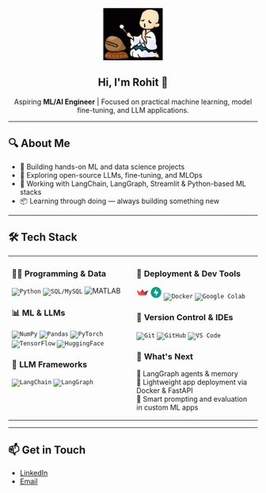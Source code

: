 <div align="center">
  <img src="https://raw.githubusercontent.com/tmylla/tmylla/refs/heads/main/knock-wooden-fish-recite-scripture.gif" width="120"/>
</div>

<h2 align="center">Hi, I'm Rohit 👋</h2>

<p align="center">
  Aspiring <strong>ML/AI Engineer</strong> | Focused on practical machine learning, model fine-tuning, and LLM applications.
</p>

---

## 🔍 About Me

- 🎯 Building hands-on ML and data science projects  
- 🧠 Exploring open-source LLMs, fine-tuning, and MLOps  
- 🔧 Working with LangChain, LangGraph, Streamlit & Python-based ML stacks  
- 📦 Learning through doing — always building something new

---

## 🛠️ Tech Stack

<table>
<tr>
  <td valign="top" width="50%">

### 👨‍💻 Programming & Data

<p align="left">
  <code><img width="10%" src="https://www.vectorlogo.zone/logos/python/python-official.svg" alt="Python"/></code>
  <code><img width="10%" src="https://www.vectorlogo.zone/logos/mysql/mysql-ar21.svg" alt="SQL/MySQL"/></code>
  <img width="10%" src="https://upload.wikimedia.org/wikipedia/commons/2/21/Matlab_Logo.png" alt="MATLAB"/>

</p>

### 📊 ML & LLMs

<p align="left">
  <code><img width="10%" src="https://www.vectorlogo.zone/logos/numpy/numpy-ar21.svg" alt="NumPy"/></code>
  <code><img width="10%" src="https://www.vectorlogo.zone/logos/pandas/pandas-ar21.svg" alt="Pandas"/></code>
  <code><img width="10%" src="https://www.vectorlogo.zone/logos/pytorch/pytorch-ar21.svg" alt="PyTorch"/></code>
  <code><img width="10%" src="https://www.vectorlogo.zone/logos/tensorflow/tensorflow-ar21.svg" alt="TensorFlow"/></code>
  <code><img width="10%" src="https://huggingface.co/front/assets/huggingface_logo-noborder.svg" alt="HuggingFace" title="HuggingFace" /></code>
</p>

### 🧠 LLM Frameworks

<p align="left">
  <code><img width="10%" src="https://avatars.githubusercontent.com/u/106233153?s=200&v=4" alt="LangChain" title="LangChain"/></code>
  <code><img width="10%" src="https://raw.githubusercontent.com/langgraph-ai/langgraph/main/docs/_static/langgraph-logo-light.png" alt="LangGraph" title="LangGraph"/></code>
</p>

  </td>
  
  <td valign="top" width="50%">

### 🚀 Deployment & Dev Tools

<p align="left">
  <code><img width="10%" src="https://raw.githubusercontent.com/github/explore/main/topics/streamlit/streamlit.png" alt="Streamlit"/></code>
  <code><img width="10%" src="https://raw.githubusercontent.com/github/explore/main/topics/fastapi/fastapi.png" alt="FastAPI"/></code>
  <code><img width="10%" src="https://www.vectorlogo.zone/logos/docker/docker-icon.svg" alt="Docker"/></code>
  <code><img width="10%" src="https://raw.githubusercontent.com/jupyter/design/main/logos/colab-logo.svg" alt="Google Colab"/></code>
</p>

### 🧰 Version Control & IDEs

<p align="left">
  <code><img width="10%" src="https://www.vectorlogo.zone/logos/git-scm/git-scm-icon.svg" alt="Git"/></code>
  <code><img width="10%" src="https://www.vectorlogo.zone/logos/github/github-icon.svg" alt="GitHub"/></code>
  <code><img width="10%" src="https://www.vectorlogo.zone/logos/visualstudio_code/visualstudio_code-icon.svg" alt="VS Code"/></code>
</p>

### 🧭 What's Next

<p align="left">
  🔹 LangGraph agents & memory<br>
  🔹 Lightweight app deployment via Docker & FastAPI<br>
  🔹 Smart prompting and evaluation in custom ML apps
</p>

  </td>
</tr>
</table>

---

## 📫 Get in Touch

- [LinkedIn](https://www.linkedin.com/in/rohitkmr8527)  
- [Email](mailto:rohitkr7518@gmail.com)
